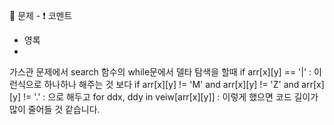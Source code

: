 :memo: 문제 -  :exclamation: 코멘트

- 영록
- 
가스관 문제에서 search 함수의 while문에서 델타 탐색을 할때 if arr[x][y] == '|' : 이런식으로 하나하나 해주는 것 보다 if arr[x][y] != 'M' and arr[x][y] != 'Z' and arr[x][y] != '.' : 으로 해두고 for ddx, ddy in veiw[arr[x][y]] : 이렇게 했으면 코드 길이가 많이 줄어들 것 같습니다.
